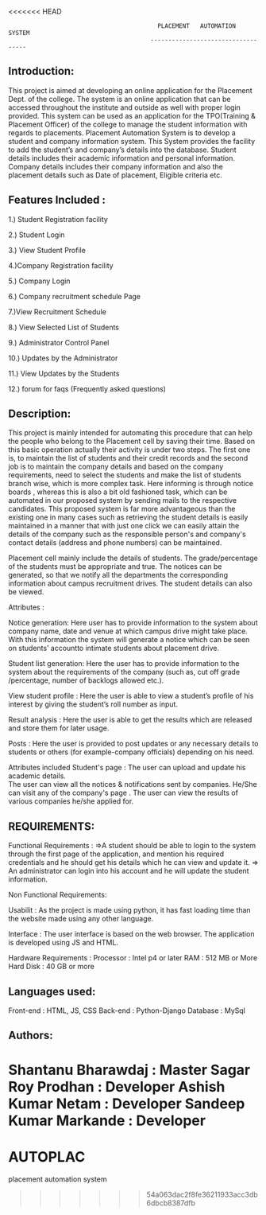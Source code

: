 <<<<<<< HEAD
			
			
		                             	      PLACEMENT   AUTOMATION   SYSTEM
			                            	-----------------------------------

Introduction:
----------------
This project is aimed at developing an online application for the Placement Dept. of the college. The system is an online application that 
can be accessed throughout the institute and outside as well with proper login provided. This system can be used as an application for the 
TPO(Training & Placement Officer) of the college to manage the student information with regards to placements. Placement Automation System 
is to develop a student and company information system. This System provides the facility to add the student’s and company’s details into the
database. Student details includes their academic information and personal information. Company details includes their company information
and also the placement details such as Date of placement, Eligible criteria etc.


Features Included :
--------------------------
1.) Student Registration facility

2.) Student Login

3.) View Student Profile
 
4.)Company  Registration facility

5.) Company Login

6.) Company recruitment schedule Page 

7.)View Recruitment Schedule

8.) View Selected List of Students

9.) Administrator Control Panel

10.) Updates by the Administrator

11.) View Updates by the Students

12.) forum for faqs (Frequently asked questions)


Description:
----------------
This project is mainly intended for automating this procedure that can help the people who belong to the Placement cell by saving their time.
Based on this basic operation actually their activity is under two steps. The first one is, to maintain the list of students and their credit
records and the second job is to maintain the company details and based on the company requirements, need to select the students and make the
list of students branch wise, which is more complex task. Here informing is through notice boards , whereas this is also a bit old fashioned
task, which can be automated in our proposed system by sending mails to the respective candidates. 
This proposed system is far more advantageous than the existing one in many cases such as retrieving the student details is easily maintained
in a manner that with just one click we can easily attain the details of the company such as the responsible person's and company's contact
details (address and phone numbers)  can be maintained.

 Placement cell mainly include the details of students. The grade/percentage of the students must be appropriate and true. The notices can be
 generated, so that we notify all the departments the corresponding information about campus recruitment drives. The student details can also
 be viewed. 

Attributes :

Notice generation: Here user has to provide information to the system about company name, date and venue at which campus drive might take place. With this information the system will generate a notice which can be seen on
students’ accountto intimate students about placement drive.

Student list generation:  Here the user has to provide information to the system about the requirements of the company (such as, cut off grade
/percentage, number of backlogs allowed etc.).

View student profile : Here the user is able to view a student’s profile of his interest by giving the student’s roll number as input.
 
Result analysis : Here the user is able to get the results which are released and store them for later usage.

Posts : Here the user is provided to post updates or any necessary details to students or others (for example-company officials) depending
on his need.

Attributes included Student's page :
The user can upload and update his academic details.  
The user can view all the notices & notifications sent by companies. He/She can visit any of the company's page .
The user can view the results of various companies he/she applied for.
 

REQUIREMENTS:
-----------------
Functional Requirements :
=>A student should be able to login to the system through the first page of the application, and mention his required credentials and he should get his details which he can view and update it.
=> An administrator can login into his account and he will update the student information.

Non Functional Requirements:

Usabilit : As the project is made using python, it has fast loading time than the website made using any other language.

Interface : The user interface is based on the web browser. The application is developed using JS and HTML.

Hardware Requirements :
Processor : Intel p4 or later
RAM : 512 MB or More
Hard Disk : 40 GB or more

Languages used:
------------------------
Front-end : HTML, JS, CSS
Back-end : Python-Django
Database : MySql

Authors:
----------------
Shantanu Bharawdaj : Master
Sagar Roy Prodhan : Developer
Ashish Kumar Netam : Developer
Sandeep Kumar Markande : Developer
=======
# AUTOPLAC
placement automation system
>>>>>>> 54a063dac2f8fe36211933acc3db6dbcb8387dfb
